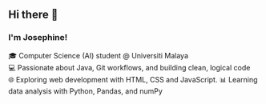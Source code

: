 ## Hi there 👋

### I'm Josephine!
🎓 Computer Science (AI) student @ Universiti Malaya  
💻 Passionate about Java, Git workflows, and building clean, logical code  
🌐 Exploring web development with HTML, CSS and JavaScript.
📊 Learning data analysis with Python, Pandas, and numPy  

<!--
**josephineding-2025/josephineding-2025** is a ✨ _special_ ✨ repository because its `README.md` (this file) appears on your GitHub profile.

Here are some ideas to get you started:

- 🔭 I’m currently Year 1 Computer Science student from Artificial Intelligence department
- 🌱 I’m currently learning ...
- 👯 I’m looking to collaborate on ...
- 🤔 I’m looking for help with ...
- 💬 Ask me about ...
- 📫 How to reach me: ...
- 😄 Pronouns: ...
- ⚡ Fun fact: ...
-->
